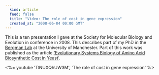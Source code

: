 ```yaml
---
  kind: article
  feed: false
  title: "Video: The role of cost in gene expression"
  created_at: "2008-06-04 00:00 GMT"
---
```


This is a ten presentation I gave at the Society for Molecular Biology and
Evolution in conference in 2008. This describes part of my PhD in the [Bergman
Lab][bergman] at the University of Manchester. Part of this work was published
as the article ['Evolutionary Systems Biology of Amino Acid Biosynthetic Cost
in Yeast'][article].

[bergman]: http://bergmanlab.smith.man.ac.uk/
[article]: http://www.plosone.org/article/info%3Adoi%2F10.1371%2Fjournal.pone.0011935

<%= youtube 'TtNUXQhUW3M', 'The role of cost in gene expression' %>
